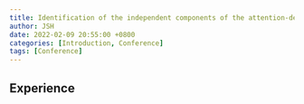 ```yaml
---
title: Identification of the independent components of the attention-deficit hyperactivity disorder using fMRI and gene expression data
author: JSH
date: 2022-02-09 20:55:00 +0800
categories: [Introduction, Conference]
tags: [Conference]
---
```


## Experience
